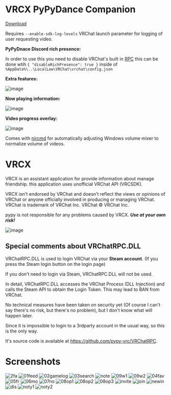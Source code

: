 # VRCX PyPyDance Companion

[Download](https://github.com/Natsumi-sama/VRCX/releases/)

Requires `--enable-sdk-log-levels` VRChat launch parameter for logging of user requesting video.

**PyPyDnace Discord rich presence:**

In order to use this you need to disable VRChat's built in [RPC](https://docs.vrchat.com/docs/configuration-file#rich-presence) this can be done wtih `{ "disableRichPresence": true }` inside of `%AppData%\..\LocalLow\VRChat\vrchat\config.json`

**Extra features:**

![image](https://user-images.githubusercontent.com/11171153/97168742-d600d980-17ed-11eb-844f-57273d5e590d.png)

**Now playing information:**

![image](https://user-images.githubusercontent.com/11171153/97169650-42c8a380-17ef-11eb-95b0-a85c51a8de07.png)

**Video progress overlay:**

![image](https://user-images.githubusercontent.com/11171153/97169618-347a8780-17ef-11eb-924a-06c2407f479d.png)

Comes with [nircmd](https://www.nirsoft.net/utils/nircmd.html) for automatically adjusting Windows volume mixer to normalize volume of videos.






# VRCX

VRCX is an assistant application for provide information about manage friendship. this application uses unofficial VRChat API (VRCSDK).

VRCX isn't endorsed by VRChat and doesn't reflect the views or opinions of VRChat or anyone officially involved in producing or managing VRChat. VRChat is trademark of VRChat Inc. VRChat © VRChat Inc.

pypy is not responsible for any problems caused by VRCX. ***Use at your own risk!***

![image](https://user-images.githubusercontent.com/25771678/64982044-40abca00-d8f8-11e9-8e2e-a68933ab095d.png)

Special comments about VRChatRPC.DLL
-
VRChatRPC.DLL is used to login VRChat via your **Steam account**. (If you press the Steam login button on the login page)

If you don't need to login via Steam, VRChatRPC.DLL will not be used.

In detail, VRChatRPC.DLL accesses the VRChat Process (DLL Injection) and calls the Steam API to obtain the Login Token. This may lead to BAN from VRChat.

No technical measures have been taken on security yet (Of course I can't say there's no risk, but there's no problem), but I don't know what will happen later.

Since it is impossible to login to a 3rdparty account in the usual way, so this is the only way.

It's source code is available at https://github.com/pypy-vrc/VRChatRPC.

Screenshots
=
![2fa](https://user-images.githubusercontent.com/25771678/63169786-a810f880-c072-11e9-9ede-0a3a03d5da12.png)
![01feed](https://user-images.githubusercontent.com/25771678/63169780-a6dfcb80-c072-11e9-85f9-2e7c816633a2.png)
![02gamelog](https://user-images.githubusercontent.com/25771678/63169782-a7786200-c072-11e9-9221-bdc13ddbec5b.png)
![03search](https://user-images.githubusercontent.com/25771678/63169787-a810f880-c072-11e9-94fb-af3ed02fa5da.png)
![note](https://user-images.githubusercontent.com/25771678/63212073-77949180-c13a-11e9-9d8e-a3db64f55b47.png)
![09w1](https://user-images.githubusercontent.com/25771678/63170557-8153c180-c074-11e9-8f89-9b1a61b7912f.png)
![09w2](https://user-images.githubusercontent.com/25771678/63170559-81ec5800-c074-11e9-8549-efd2d7843ca1.png)
![04fav](https://user-images.githubusercontent.com/25771678/63169788-a8a98f00-c072-11e9-9257-8d910880b4a3.png)
![05fr](https://user-images.githubusercontent.com/25771678/63169789-a9422580-c072-11e9-8ccd-e2ef45dc8842.png)
![06mo](https://user-images.githubusercontent.com/25771678/63169791-a9dabc00-c072-11e9-9e12-04ab009939b2.png)
![07no](https://user-images.githubusercontent.com/25771678/63169792-aa735280-c072-11e9-92fc-f210de74865d.png)
![08op1](https://user-images.githubusercontent.com/25771678/63169793-ab0be900-c072-11e9-9d57-23bff5b44f86.png)
![08op2](https://user-images.githubusercontent.com/25771678/63169797-aba47f80-c072-11e9-8672-f055fa4bdc0f.png)
![08op3](https://user-images.githubusercontent.com/25771678/63169798-aba47f80-c072-11e9-82ac-41c58af74946.png)
![invite](https://user-images.githubusercontent.com/25771678/63169801-ac3d1600-c072-11e9-9350-3f244eba52eb.png)
![join](https://user-images.githubusercontent.com/25771678/63169804-acd5ac80-c072-11e9-8006-f49c41869156.png)
![newin](https://user-images.githubusercontent.com/25771678/63169806-ad6e4300-c072-11e9-96a4-89677141abfb.png)
![dis](https://user-images.githubusercontent.com/25771678/63170206-c62b2880-c073-11e9-836c-482f8a0935a0.png)
![noty1](https://user-images.githubusercontent.com/25771678/63169808-ae06d980-c072-11e9-93e9-fcc13312872b.PNG)
![noty2](https://user-images.githubusercontent.com/25771678/63169810-ae9f7000-c072-11e9-818b-dd419213420b.PNG)
